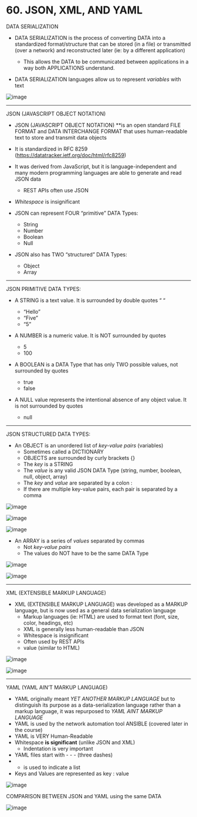 # 60. JSON, XML, AND YAML

DATA SERIALIZATION

- DATA SERIALIZATION is the process of converting DATA into a standardized format/structure that can be stored (in a file) or transmitted (over a network) and reconstructed later (ie: by a different application)
    - This allows the DATA to be communicated between applications in a way both APPLICATIONS understand.

- DATA SERIALIZATION languages allow us to represent *variables* with text

![image](https://github.com/psaumur/CCNA/assets/106411237/f09eeeba-7779-40c8-af18-f1227bf0cf47)

---

JSON (JAVASCRIPT OBJECT NOTATION)

- JSON (JAVASCRIPT OBJECT NOTATION) **is an open standard FILE FORMAT and DATA INTERCHANGE FORMAT that uses human-readable text to store and transmit data objects

- It is standardized in RFC 8259 (https://datatracker.ietf.org/doc/html/rfc8259)
- It was derived from JavaScript, but it is language-independent and many modern programming languages are able to generate and read JSON data
    - REST APIs often use JSON
- *Whitespace* is insignificant

- JSON can represent FOUR “primitive” DATA Types:
    - String
    - Number
    - Boolean
    - Null

- JSON also has TWO “structured” DATA Types:
    - Object
    - Array

---

JSON PRIMITIVE DATA TYPES:

- A STRING is a text value. It is surrounded by double quotes “ “
    - “Hello”
    - “Five”
    - “5”

- A NUMBER is a numeric value. It is NOT surrounded by quotes
    - 5
    - 100
    
- A BOOLEAN is a DATA Type that has only TWO possible values, not surrounded by quotes
    - true
    - false

- A NULL value represents the intentional absence of any object value. It is not surrounded by quotes
    - null

---

JSON STRUCTURED DATA TYPES:

- An OBJECT is an unordered list of *key-value pairs* (variables)
    - Sometimes called a DICTIONARY
    - OBJECTS are surrounded by curly brackets {}
    - The *key* is a STRING
    - The *value* is any valid JSON DATA Type (string, number, boolean, null, object, array)
    - The *key* and *value* are separated by a colon :
    - If there are multiple key-value pairs, each pair is separated by a comma

![image](https://github.com/psaumur/CCNA/assets/106411237/24a15571-bb9f-43b4-889f-69f23ffb91bc)

![image](https://github.com/psaumur/CCNA/assets/106411237/b66f041d-2449-43f0-8a04-2c0da5391411)

![image](https://github.com/psaumur/CCNA/assets/106411237/54d69eed-4369-4ef6-a437-6b5ecce14586)

- An ARRAY is a series of *values* separated by commas
    - Not *key-value pairs*
    - The values do NOT have to be the same DATA Type

![image](https://github.com/psaumur/CCNA/assets/106411237/3212f472-f966-49e5-9b9a-7bedcfe47487)

![image](https://github.com/psaumur/CCNA/assets/106411237/f8075e93-2be7-4b2e-a2af-968961bbc5a7)

---

XML (EXTENSIBLE MARKUP LANGUAGE)

- XML (EXTENSIBLE MARKUP LANGUAGE) was developed as a MARKUP language, but is now used as a general data serialization language
    - Markup languages (ie: HTML) are used to format text (font, size, color, headings, etc)
    - XML is generally less human-readable than JSON
    - Whitespace is insignificant
    - Often used by REST APIs
    - <key> value </key> (similar to HTML)

![image](https://github.com/psaumur/CCNA/assets/106411237/f954b0ef-f563-4536-94c8-334b6d8f97c6)

![image](https://github.com/psaumur/CCNA/assets/106411237/948dae9e-b59b-4607-8e6d-b39837baba70)

---

YAML (YAML AIN’T MARKUP LANGUAGE)

- YAML originally meant *YET ANOTHER MARKUP LANGUAGE* but to distinguish its purpose as a data-serialization language rather than a markup language, it was repurposed to *YAML AINT MARKUP LANGUAGE*
- YAML is used by the network automation tool ANSIBLE (covered later in the course)
- YAML is VERY Human-Readable
- Whitespace **is significant** (unlike JSON and XML)
    - Indentation is very important
- YAML files start with - - - (three dashes)
- - is used to indicate a list
- Keys and Values are represented as key : value

![image](https://github.com/psaumur/CCNA/assets/106411237/ecfa3659-4bc3-4596-9f11-10d2644eac1a)

COMPARISON BETWEEN JSON and YAML using the same DATA

![image](https://github.com/psaumur/CCNA/assets/106411237/16e0e98b-5653-4f8a-a388-1706f91a30d4)
